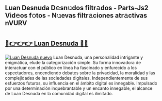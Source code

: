 ## Luan Desnuda D𝚎sn𝚞dos filtr𝚊dos - Parts-Js2 Vid𝚎os f𝚘tos - N𝚞evas filtr𝚊ciones atr𝚊ctivas nVURV

# <h2><a href="http://mb0aai.tromn.icu/?c=Luan+Desnuda">🔗👉👉👉 Luan Desnuda 🔗🔗</a></h2>

[![Luan Desnuda nuevo](https://i.imgur.com/pEAQMta.gif)](http://mb0aai.tromn.icu/?c=Luan+Desnuda)
Luan Desnuda, una personalidad intrigante y enigmática, elude la categorización simple. Su forma innovadora de interactuar con el público en línea ha fascinado y enfurecido a los espectadores, encendiendo debates sobre la privacidad, la moralidad y las complejidades de las sociedades digitales. Independientemente de sus esfuerzos futuros, su influencia en el ámbito digital es innegable. Impulsado por una determinación inquebrantable y un encanto innegable, el alcance de Luan Desnuda en la comunidad digital es ilimitado.
